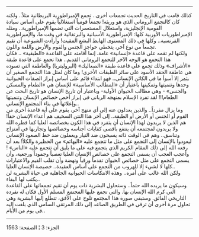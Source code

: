 ------------------------------------------------------------------------

كذلك قامت في التاريخ الحديث تجمعات أخرى.. تجمع الإمبراطورية البريطانية
مثلاً.. ولكنه كان كالتجمع الروماني الذي هو وريثه! تجمعاً قومياً استغلالياً
يقوم على أساس سيادة القومية الإنجليزية، واستغلال المستعمرات التي تضمها
الإمبراطورية.. ومثله الإمبراطوريات الأوربية كلها: الإمبراطورية الأسبانية
والبرتغالية في وقت ما، والإمبراطورية الفرنسية.. وكلها في ذلك المستوى
الهابط البشع المقيت! وأرادت الشيوعية أن تقيم تجمعاً من نوع آخر، يتخطى
حواجز الجنس والقوم والأرض واللغة واللون.  
ولكنها لم تقمه على قاعدة «إنسانية» عامة. إنما أقامته على القاعدة
«الطبقية» .. فكان هذا التجمع هو الوجه الآخر للتجمع الروماني القديم.. هذا
تجمع على قاعدة طبقة «الأشراف» وذلك تجمع على قاعدة طبقة «الصعاليك»
(البروليتريا) والعاطفة التي تسوده هي عاطفة الحقد الأسود على سائر الطبقات
الأخرى! وما كان لمثل هذا التجمع الصغير أن يثمر إلا أسوأ ما في الكائن
الإنساني.. فهو ابتداء قائم على أساس إبراز الصفات الحيوانية وحدها
وتنميتها وتمكينها باعتبار أن «المطالب الأساسية» للإنسان هي «الطعام
والمسكن والجنس» - وهي مطالب الحيوان الأولية- وباعتبار أن تاريخ الإنسان
هو تاريخ البحث عن الطعام!!! لقد تفرد الإسلام بمنهجه الرباني في إبراز أخص
خصائص الإنسان وتنميتها وإعلائها في بناء المجتمع الإنساني..  
وما يزال مفرداً.. والذين يعدلون عنه إلى أي منهج آخر، يقوم على أية قاعدة
أخرى من القوم أو الجنس أو الأرض أو الطبقة.. إلى آخر هذا النتن السخيف هم
أعداء الإنسان حقاً! هم الذين لا يريدون لهذا الإنسان أن يتفرد في هذا الكون
بخصائصه العليا كما فطره الله ولا يريدون لمجتمعه أن ينتفع بأقصى كفايات
أجناسه وخصائصها وتجاربها في امتزاج وتناسق.. وهم في الوقت ذاته يسبحون ضد
التيار ويعملون ضد خط الصعود الإنساني ليعودوا بالإنسان إلى التجمع على مثل
ما تتجمع عليه «البهائم» من الحظيرة والكلأ! بعد أن رفعه الله إلى ذلك
المقام الكريم الذي يتجمع فيه على ما يليق أن تتجمع عليه «الناس» ! وأعجب
العجب أن يسمى التجمع على خصائص الإنسان العليا تعصباً وجموداً ورجعية، وأن
يسمى التجمع على مثل خصائص الحيوان تقدماً ورقياً ونهضة وأن تقلب القيم
والاعتبارات كلها لا لشيء إلا للهروب من التجمع على أساس العقيدة.. خصيصة
الإنسان العليا..  
ولكن الله غالب على أمره.. وهذه الانتكاسات الحيوانية الجاهلية في حياة
البشرية لن يكتب لها البقاء..  
وسيكون ما يريده الله حتماً.. وستحاول البشرية ذات يوم أن تقيم تجمعاتها على
القاعدة التي كرم الله الإنسان بها. والتي تجمع عليها المجتمع المسلم الأول
فكان له تفرده التاريخي الفائق. وستبقى صورة هذا المجتمع تلوح على الأفق،
تتطلع إليها البشرية وهي تحاول مرة أخرى أن ترقى في الطريق الصاعد إلى ذلك
المرتقى السامي الذي بلغت إليه في يوم من الأيام..

------------------------------------------------------------------------

الجزء: 3 ¦ الصفحة: 1563
